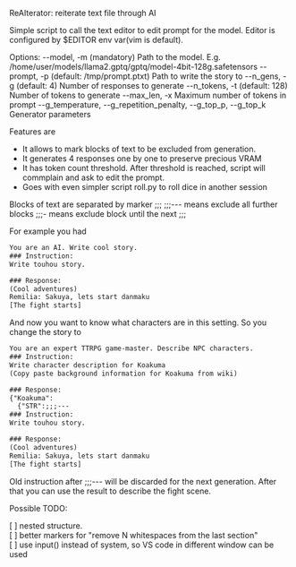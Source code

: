 ReAIterator: reiterate text file through AI

Simple script to call the text editor to edit prompt for the model.
Editor is configured by $EDITOR env var(vim is default). 

Options:
--model, -m (mandatory)
    Path to the model. E.g. /home/user/models/llama2.gptq/gptq/model-4bit-128g.safetensors
--prompt, -p (default: /tmp/prompt.ptxt)
    Path to write the story to
--n_gens, -g (default: 4)
    Number of responses to generate
--n_tokens, -t (default: 128)
    Number of tokens to generate
--max_len, -x
    Maximum number of tokens in prompt
--g_temperature, --g_repetition_penalty, --g_top_p, --g_top_k
    Generator parameters

Features are
* It allows to mark blocks of text to be excluded from generation.
* It generates 4 responses one by one to preserve precious VRAM
* It has token count threshold. After threshold is reached, script will commplain and
ask to edit the prompt.
* Goes with even simpler script roll.py to roll dice in another session

Blocks of text are separated by marker ;;;
;;;--- means exclude all further blocks
;;;- means exclude block until the next ;;;

For example you had

```txt
You are an AI. Write cool story.
### Instruction:
Write touhou story.

### Response:
(Cool adventures)
Remilia: Sakuya, lets start danmaku
[The fight starts]
```

And now you want to know what characters are in this setting.
So you change the story to 
```txt
You are an expert TTRPG game-master. Describe NPC characters.
### Instruction:
Write character description for Koakuma
(Copy paste background information for Koakuma from wiki)

### Response:
{"Koakuma":
  {"STR":;;;---
### Instruction:
Write touhou story.

### Response:
(Cool adventures)
Remilia: Sakuya, lets start danmaku
[The fight starts]
```

Old instruction after ;;;--- will be discarded for the next generation.
After that you can use the result to describe the fight scene.

Possible TODO:

[ ] nested structure.    
[ ] better markers for "remove N whitespaces from the last section"    
[ ] use input() instead of system, so VS code in different window can be used    
